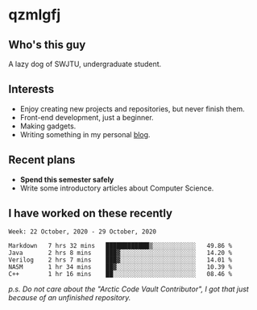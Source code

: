 # qzmlgfj

## Who's this guy

A lazy dog of SWJTU, undergraduate student.

## Interests

* Enjoy creating new projects and repositories, but never finish them.
* Front-end development, just a beginner.
* Making gadgets.
* Writing something in my personal [blog](https://qzmlgfj.ml/blog).

## Recent plans

* **Spend this semester safely**
* Write some introductory articles about Computer Science.

<!--
* Try to develop a website for [Anime4KCPP](https://github.com/TianZerL/Anime4KCPP).
* Develop a Markdown renderer which user can customize its css, of course it is GUI-based.~~(If I could finish  it before getting bored)~~
* Work with my [teammates](https://github.com/SWJTU-Lazy-Dogs).
* Find something interests me, as a hobby after finishing my ~~boring~~ homework.
-->

## I have worked on these recently

<!--START_SECTION:waka-->
```text
Week: 22 October, 2020 - 29 October, 2020

Markdown   7 hrs 32 mins   ████████████▒░░░░░░░░░░░░   49.86 % 
Java       2 hrs 8 mins    ███▓░░░░░░░░░░░░░░░░░░░░░   14.20 % 
Verilog    2 hrs 7 mins    ███▓░░░░░░░░░░░░░░░░░░░░░   14.01 % 
NASM       1 hr 34 mins    ██▓░░░░░░░░░░░░░░░░░░░░░░   10.39 % 
C++        1 hr 16 mins    ██░░░░░░░░░░░░░░░░░░░░░░░   08.46 % 
```
<!--END_SECTION:waka-->

*p.s.  Do not care about the "Arctic Code Vault Contributor", I got that just because of an unfinished repository.*

<!--
**qzmlgfj/qzmlgfj** is a ✨ _special_ ✨ repository because its `README.md` (this file) appears on your GitHub profile.

Here are some ideas to get you started:

- 🔭 I’m currently working on ...
- 🌱 I’m currently learning ...
- 👯 I’m looking to collaborate on ...
- 🤔 I’m looking for help with ...
- 💬 Ask me about ...
- 📫 How to reach me: ...
- 😄 Pronouns: ...
- ⚡ Fun fact: ...
-->
